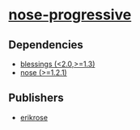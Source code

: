 # [nose-progressive](https://pypi.org/project/nose-progressive)

## Dependencies
- [blessings (<2.0,>=1.3)](packages/b/blessings.md)
- [nose (>=1.2.1)](packages/n/nose.md)



## Publishers
- [erikrose](https://pypi.org/user/erikrose)

